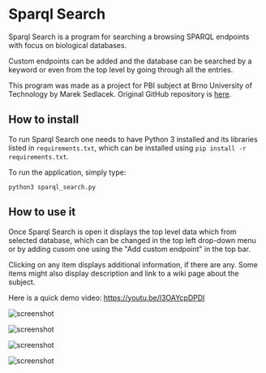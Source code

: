 # Sparql Search

Sparql Search is a program for searching a browsing SPARQL endpoints with focus on biological databases.

Custom endpoints can be added and the database can be searched by a keyword or even from the top level by going 
through all the entries.

This program was made as a project for PBI subject at Brno University of Technology by Marek Sedlacek. Original GitHub repository is [here](https://github.com/mark-sed/sparql-search).

## How to install

To run Sparql Search one needs to have Python 3 installed and its libraries listed in `requirements.txt`,
which can be installed using `pip install -r requirements.txt`.

To run the application, simply type:

```
python3 sparql_search.py
```

## How to use it

Once Sparql Search is open it displays the top level data which from selected database, which can be changed in the top left drop-down menu or by adding cusom one using the "Add custom endpoint" in the top bar.

Clicking on any item displays additional information, if there are any. Some items might also display description and link to a wiki page about the subject.

Here is a quick demo video: https://youtu.be/l3OAYcpDPDI

![screenshot](https://i.imgur.com/Tm1a6SS.png)

![screenshot](https://i.imgur.com/F5JnspE.png)

![screenshot](https://i.imgur.com/u98NCc0.png)

![screenshot](https://i.imgur.com/CvlTeyq.png)